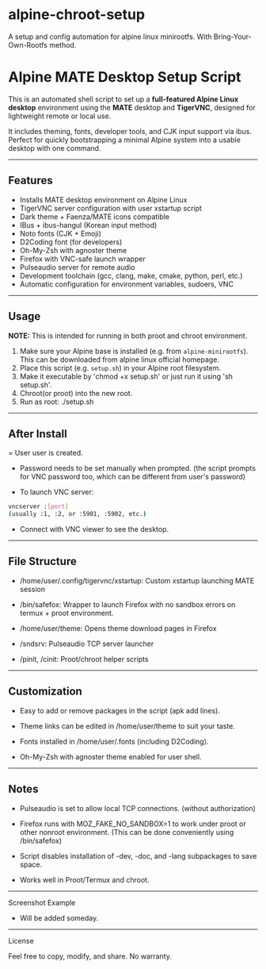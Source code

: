 # alpine-chroot-setup
A setup and config automation for alpine linux minirootfs. With Bring-Your-Own-Rootfs method.

# Alpine MATE Desktop Setup Script

This is an automated shell script to set up a **full-featured Alpine Linux desktop** environment using the **MATE** desktop and **TigerVNC**, designed for lightweight remote or local use.

It includes theming, fonts, developer tools, and CJK input support via ibus. Perfect for quickly bootstrapping a minimal Alpine system into a usable desktop with one command.

---

## Features

- Installs MATE desktop environment on Alpine Linux  
- TigerVNC server configuration with user xstartup script  
- Dark theme + Faenza/MATE icons compatible  
- IBus + ibus-hangul (Korean input method)  
- Noto fonts (CJK + Emoji)  
- D2Coding font (for developers)  
- Oh-My-Zsh with agnoster theme  
- Firefox with VNC-safe launch wrapper  
- Pulseaudio server for remote audio  
- Development toolchain (gcc, clang, make, cmake, python, perl, etc.)  
- Automatic configuration for environment variables, sudoers, VNC  

---

## Usage

**NOTE:** This is intended for running in both proot and chroot environment.

1. Make sure your Alpine base is installed (e.g. from `alpine-minirootfs`). This can be downloaded from alpine linux official homepage.  
2. Place this script (e.g. `setup.sh`) in your Alpine root filesystem.
3. Make it executable by 'chmod +x setup.sh' or just run it using 'sh setup.sh'.
4. Chroot(or proot) into the new root.
5. Run as root: ./setup.sh

---

## After Install

= User user is created.

- Password needs to be set manually when prompted. (the script prompts for VNC password too, which can be different from user's password)

- To launch VNC server:

```bash
vncserver :[port]
(usually :1, :2, or :5901, :5902, etc.)
```

- Connect with VNC viewer to see the desktop.

---

## File Structure

- /home/user/.config/tigervnc/xstartup: Custom xstartup launching MATE session

- /bin/safefox: Wrapper to launch Firefox with no sandbox errors on termux + proot environment.

- /home/user/theme: Opens theme download pages in Firefox

- /sndsrv: Pulseaudio TCP server launcher

- /pinit, /cinit: Proot/chroot helper scripts

---

## Customization

- Easy to add or remove packages in the script (apk add lines).

- Theme links can be edited in /home/user/theme to suit your taste.

- Fonts installed in /home/user/.fonts (including D2Coding).

- Oh-My-Zsh with agnoster theme enabled for user shell.

---

## Notes

- Pulseaudio is set to allow local TCP connections. (without authorization)

- Firefox runs with MOZ_FAKE_NO_SANDBOX=1 to work under proot or other nonroot environment. (This can be done conveniently using /bin/safefox)

- Script disables installation of -dev, -doc, and -lang subpackages to save space.

- Works well in Proot/Termux and chroot.

---

Screenshot Example

- Will be added someday.

---

License

Feel free to copy, modify, and share. No warranty.
